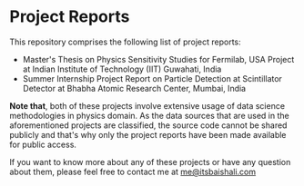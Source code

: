 # Project Reports

This repository comprises the following list of project reports:

* Master's Thesis on Physics Sensitivity Studies for Fermilab, USA Project at Indian Institute of Technology (IIT) Guwahati, India
* Summer Internship Project Report on Particle Detection at Scintillator Detector at Bhabha Atomic Research Center, Mumbai, India

<b>Note that</b>, both of these projects involve extensive usage of data science methodologies in physics domain. As the data sources that are used in the aforementioned projects are classified, the source code cannot be shared publicly and that's why only the project reports have been made available for public access.

If you want to know more about any of these projects or have any question about them, please feel free to contact me at <a href='mailto:me@itsbaishali.com'>me@itsbaishali.com</a>
